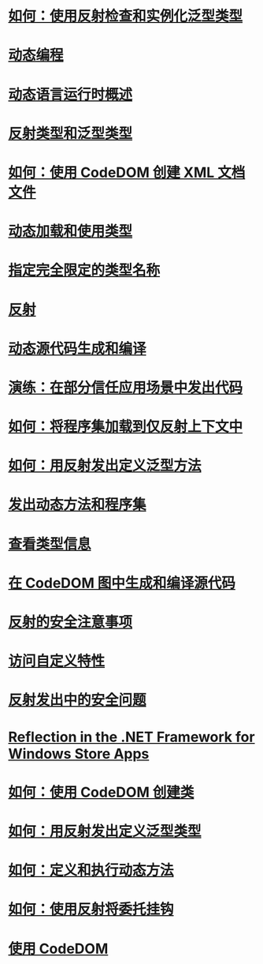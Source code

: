# [如何：使用反射检查和实例化泛型类型](how-to-examine-and-instantiate-generic-types-with-reflection.md)
# [动态编程](index.md)
# [动态语言运行时概述](dynamic-language-runtime-overview.md)
# [反射类型和泛型类型](reflection-and-generic-types.md)
# [如何：使用 CodeDOM 创建 XML 文档文件](how-to-create-an-xml-documentation-file-using-codedom.md)
# [动态加载和使用类型](dynamically-loading-and-using-types.md)
# [指定完全限定的类型名称](specifying-fully-qualified-type-names.md)
# [反射](reflection.md)
# [动态源代码生成和编译](dynamic-source-code-generation-and-compilation.md)
# [演练：在部分信任应用场景中发出代码](walkthrough-emitting-code-in-partial-trust-scenarios.md)
# [如何：将程序集加载到仅反射上下文中](how-to-load-assemblies-into-the-reflection-only-context.md)
# [如何：用反射发出定义泛型方法](how-to-define-a-generic-method-with-reflection-emit.md)
# [发出动态方法和程序集](emitting-dynamic-methods-and-assemblies.md)
# [查看类型信息](viewing-type-information.md)
# [在 CodeDOM 图中生成和编译源代码](generating-and-compiling-source-code-from-a-codedom-graph.md)
# [反射的安全注意事项](security-considerations-for-reflection.md)
# [访问自定义特性](accessing-custom-attributes.md)
# [反射发出中的安全问题](security-issues-in-reflection-emit.md)
# [Reflection in the .NET Framework for Windows Store Apps](reflection-for-windows-store-apps.md)
# [如何：使用 CodeDOM 创建类](how-to-create-a-class-using-codedom.md)
# [如何：用反射发出定义泛型类型](how-to-define-a-generic-type-with-reflection-emit.md)
# [如何：定义和执行动态方法](how-to-define-and-execute-dynamic-methods.md)
# [如何：使用反射将委托挂钩](how-to-hook-up-a-delegate-using-reflection.md)
# [使用 CodeDOM](using-the-codedom.md)
